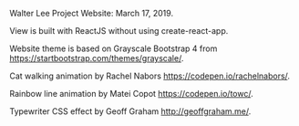 Walter Lee Project Website: March 17, 2019.

View is built with ReactJS without using create-react-app.

Website theme is based on Grayscale Bootstrap 4 from https://startbootstrap.com/themes/grayscale/.

Cat walking animation by Rachel Nabors https://codepen.io/rachelnabors/.

Rainbow line animation by Matei Copot https://codepen.io/towc/.

Typewriter CSS effect by Geoff Graham http://geoffgraham.me/.